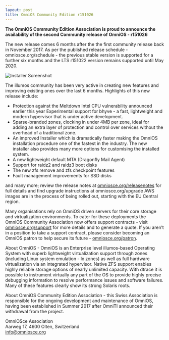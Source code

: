```yaml
---
layout: post
title: OmniOS Community Edition r151026
---
```

**The OmniOS Community Edition Association is proud to announce the availability of the second Community release of OmniOS - r151026**

The new release comes 6 months after the the first community release back in November 2017. As per the published release schedule - omniosce.org/schedule - the previous stable version is supported for a further six months and the LTS r151022 version remains supported until May 2020.

![Installer Screenshot](https://omniosce.org/assets/images/install/r26/loader.png?raw=true)

The illumos community has been very active in creating new features and improving existing ones over the last 6 months. Highlights of this new release include:

* Protection against the Meltdown Intel CPU vulnerability announced earlier this year
Experimental support for bhyve - a fast, lightweight and modern hypervisor that is under active development.
* Sparse-branded zones, clocking in under 4MB per zone, ideal for adding an extra layer of protection and control over services without the overhead of a traditional zone.
* An improved Installer which is dramatically faster making the OmniOS installation procedure one of the fastest in the industry. The new installer also provides many more options for customising the installed system.
* A new lightweight default MTA (Dragonfly Mail Agent)
* Support for raidz2 and raidz3 boot disks
* The new zfs remove and zfs checkpoint features
* Fault management improvements for SSD disks

and many more; review the release notes at [omniosce.org/releasenotes](https://omniosce.org/releasenotes) for full details and find upgrade instructions at omniosce.org/upgrade
AWS images are in the process of being rolled out, starting with the EU Central region.

Many organisations rely on OmniOS driven servers for their core storage and virtualization environments. To cater for these deployments the OmniOS Community Association now offers support contracts - visit [omniosce.org/support](https://omniosce.org/support) for more details and to generate a quote. If you aren’t in a position to take a support contract, please consider becoming an OmniOS patron to help secure its future - [omniosce.org/patron](https://omniosce.org/patron).

About OmniOS - OmniOS is an Enterprise level illumos-based Operating System with superb lightweight virtualization support through zones (including Linux system emulation - lx zones) as well as full hardware virtualization via an integrated hypervisor. Native ZFS support enables highly reliable storage options of nearly unlimited capacity. With dtrace it is possible to instrument virtually any part of the OS to provide highly precise debugging information to resolve performance issues and software failures.  Many of these features clearly show its strong Solaris roots.

About OmniOS Community Edition Association - this Swiss Association is responsible for the ongoing development and maintenance of OmniOS, having been established in Summer 2017 after OmniTI announced their withdrawal from the project.

OmniOSce Association  
Aarweg 17, 4600 Olten, Switzerland  
<info@omniosce.org>



